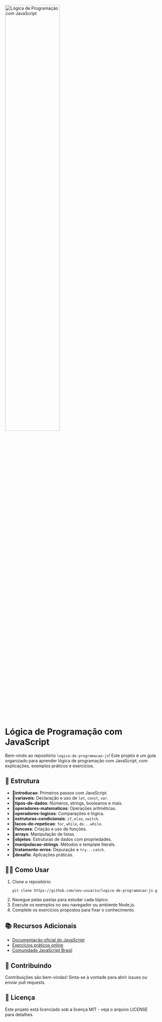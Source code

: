 <img src="https://i.imgur.com/toT9iDi.png" alt="Lógica de Programação com JavaScript" width="60%" />

# Lógica de Programação com JavaScript

Bem-vindo ao repositório `logica-de-programacao-js`! Este projeto é um guia organizado para aprender lógica de programação com JavaScript, com explicações, exemplos práticos e exercícios.

## 📁 Estrutura

- 📁**introducao**: Primeiros passos com JavaScript.
- 📁**variaveis**: Declaração e uso de `let`, `const`, `var`.
- 📁**tipos-de-dados**: Números, strings, booleanos e mais.
- 📁**operadores-matematicos**: Operações aritméticas.
- 📁**operadores-logicos**: Comparações e lógica.
- 📁**estruturas-condicionais**: `if`, `else`, `switch`.
- 📁**lacos-de-repeticao**: `for`, `while`, `do...while`.
- 📁**funcoes**: Criação e uso de funções.
- 📁**arrays**: Manipulação de listas.
- 📁**objetos**: Estruturas de dados com propriedades.
- 📁**manipulacao-strings**: Métodos e template literals.
- 📁**tratamento-erros**: Depuração e `try...catch`.
- 📁**desafio**: Aplicações práticas.

## 🚀🚀 Como Usar

1. Clone o repositório:
   ```bash
   git clone https://github.com/seu-usuario/logica-de-programacao-js.git
   ```
2. Navegue pelas pastas para estudar cada tópico.
3. Execute os exemplos no seu navegador ou ambiente Node.js.
4. Complete os exercícios propostos para fixar o conhecimento.

## 📚 Recursos Adicionais

- [Documentação oficial do JavaScript](https://developer.mozilla.org/pt-BR/docs/Web/JavaScript)
- [Exercícios práticos online](https://www.w3schools.com/js/default.asp)
- [Comunidade JavaScript Brasil](https://github.com/brazil-js)

## 🤝 Contribuindo

Contribuições são bem-vindas! Sinta-se à vontade para abrir issues ou enviar pull requests.

## 📄 Licença

Este projeto está licenciado sob a licença MIT - veja o arquivo LICENSE para detalhes.
